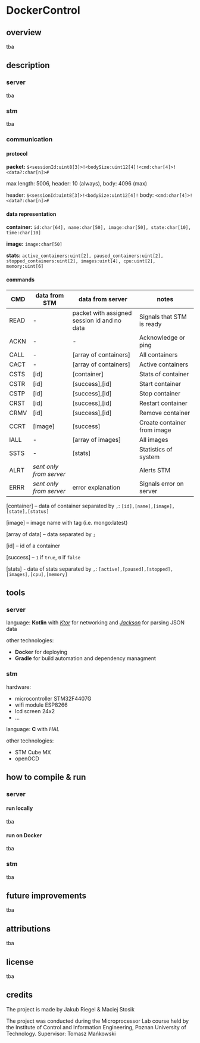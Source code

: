# DockerControl

## overview
tba

## description
### server
tba

### stm
tba

### communication
#### protocol
**packet:** `$<sessionId:uint8[3]>!<bodySize:uint12[4]!<cmd:char[4]>!<data?:char[n]>#`

max length: 5006, header: 10 (always), body: 4096 (max)

header: `$<sessionId:uint8[3]>!<bodySize:uint12[4]!` body: `<cmd:char[4]>!<data?:char[n]>#`

#### data representation
**container:** `id:char[64], name:char[50], image:char[50], state:char[10], time:char[10]`

**image:** `image:char[50]`

**stats:** `active_containers:uint[2], paused_containers:uint[2], stopped_containers:uint[2], images:uint[4], cpu:uint[2], memory:uint[6]`

#### commands
| CMD | data from STM | data from server | notes|
|-----|---------------|------------------|------|
| READ | - | packet with assigned session id and no data | Signals that STM is ready |
| ACKN | - | - | Acknowledge or ping |
| CALL | - | [array of containers] | All containers |
| CACT | - | [array of containers] | Active containers |
| CSTS | [id] | [container] | Stats of container |
| CSTR | [id] | [success],[id] | Start container |
| CSTP | [id] | [success],[id] | Stop container |
| CRST | [id] | [success],[id] | Restart container |
| CRMV | [id] | [success],[id] | Remove container |
| CCRT | [image] | [success] | Create container from image |
| IALL | - | [array of images] | All images |
| SSTS | - | [stats] | Statistics of system |
| ALRT | *sent only from server* | | Alerts STM |
| ERRR | *sent only from server* | error explanation | Signals error on server |

[container] – data of container separated by `,`: `[id],[name],[image],[state],[status]`

[image] – image name with tag (i.e. mongo:latest)

[array of data] – data separated by `;`

[id] – id of a container

[success] – `1` if `true`, `0` if `false`

[stats] - data of stats separated by `,`: `[active],[paused],[stopped],[images],[cpu],[memory]`


## tools
### server
language:  **Kotlin** with [*Ktor*](https://ktor.io/) for networking and [*Jackson*](https://github.com/FasterXML/jackson) for parsing JSON data

other technologies:
* **Docker** for deploying
* **Gradle** for build automation and dependency managment

### stm
hardware: 
* microcontroller STM32F4407G
* wifi module ESP8266
* lcd screen 24x2
* ...

language:  **C** with *HAL*

other technologies:
* STM Cube MX
* openOCD

## how to compile & run

### server
#### run locally
tba
#### run on Docker
tba

### stm
tba

## future improvements
tba

## attributions
tba

## license
tba

## credits
The project is made by Jakub Riegel & Maciej Stosik

The project was conducted during the Microprocessor Lab course held by the Institute of Control and Information Engineering, Poznan University of Technology. Supervisor: Tomasz Mańkowski
